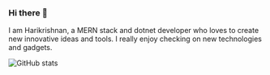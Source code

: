 ### Hi there 👋

I am Harikrishnan, a MERN stack and dotnet developer who loves to create new innovative ideas and tools. I really enjoy checking on new technologies and gadgets.


![GitHub stats](https://github-readme-stats.vercel.app/api?username=harikrishnan-p-v&show_icons=true&theme=radical)

